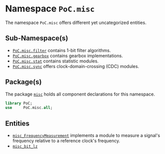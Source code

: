 # Namespace `PoC.misc`

The namespace `PoC.misc` offers different yet uncategorized entities.


## Sub-Namespace(s)

 -  [`PoC.misc.filter`][misc_filter] contains 1-bit filter algorithms.
 -  [`PoC.misc.gearbox`][misc_gearbox] contains gearbox implementations.
 -  [`PoC.misc.stat`][misc_stat] contains statistic modules.
 -  [`PoC.misc.sync`][misc_sync] offers clock-domain-crossing (CDC) modules.


## Package(s)

The package [`misc`][misc.pkg] holds all component declarations for this namespace.

```VHDL
library PoC;
use     PoC.misc.all;
```


## Entities

 - [`misc_FrequencyMeasurement`][misc_FrequencyMeasurement] implements a module to
    measure a signal's frequency relative to a reference clock's frequency.
 - [`misc_bit_lz`][misc_bit_lz]

 [misc_filter]:		filter
 [misc_gearbox]:	gearbox
 [misc_stat]:		stat
 [misc_sync]:		sync

 [misc.pkg]:		misc.pkg.vhdl

 [misc_FrequencyMeasurement]:	misc_FrequencyMeasurement.vhdl
 [misc_bit_lz]: misc_bit_lz.vhdl

